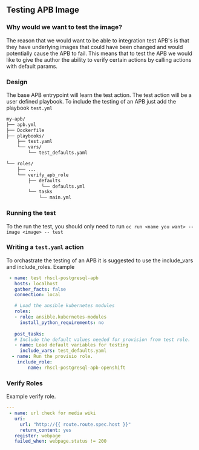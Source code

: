 ## Testing APB Image

### Why would we want to test the image?
The reason that we would want to be able to integration test APB's is that they have underlying images that could have been changed and would potentially cause the APB to fail. This means that to test the APB we would like to give the author the ability to verify certain actions by calling actions with default params.

### Design
The base APB entrypoint will learn the test action. The test action will be a user defined playbook. 
To include the testing of an APB just add the playbook ```test.yml```
```bash
my-apb/
├── apb.yml
├── Dockerfile
├── playbooks/
    ├── test.yaml  
    └── vars/
        └── test_defaults.yaml

└── roles/
    ├── ...
    └── verify_apb_role
        ├── defaults
             └── defaults.yml
        └── tasks  
            └── main.yml
```

### Running the test
To the run the test, you should only need to run ```oc run <name you want> --image <image> -- test```

### Writing a ```test.yaml``` action
To orchastrate the testing of an APB it is suggested to use the include_vars and include_roles.
Example
```yaml
 - name: test rhscl-postgresql-apb
   hosts: localhost
   gather_facts: false
   connection: local

   # Load the ansible kubernetes modules
   roles:
   - role: ansible.kubernetes-modules
     install_python_requirements: no
 
   post_tasks:
   # Include the default values needed for provision from test role.
   - name: Load default variables for testing
     include_vars: test_defaults.yaml
  - name: Run the provisio role.
    include_role:
        name: rhscl-postgresql-apb-openshift
```


### Verify Roles
Example verify role.
```yaml
---
 - name: url check for media wiki
   uri:
     url: "http://{{ route.route.spec.host }}"
     return_content: yes
   register: webpage
   failed_when: webpage.status != 200
```
